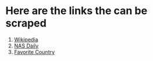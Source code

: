 # Here are the links the can be scraped
1. [Wikipedia](https://en.wikipedia.org/wiki/Nas_Daily)
2. [NAS Daily](https://www.nasdaily.com/)
3. [Favorite Country](https://www.everycountryintheworld.com/nasdaily/)

